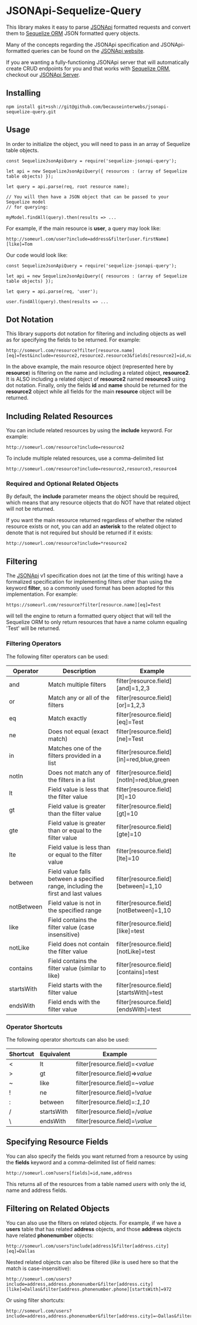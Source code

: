 # JSONApi-Sequelize-Query
This library makes it easy to parse [JSONApi](https://jsonapi.org) formatted requests and convert them to [Sequelize ORM](https://sequelize.org/) JSON formatted query objects.

Many of the concepts regarding the JSONApi specification and JSONApi-formatted queries can be found on the [JSONApi website](https://jsonapi.org).

If you are wanting a fully-functioning JSONApi server that will automatically create CRUD endpoints for you and that works with [Sequelize ORM](https://sequelize.org/), 
checkout our [JSONApi Server](https://github.com/becauseinterwebs/json-api-server).

## Installing

    npm install git+ssh://git@github.com/becauseinterwebs/jsonapi-sequelize-query.git

## Usage

In order to initialize the object, you will need to pass in an array of Sequelize table objects.  

    const SequelizeJsonApiQuery = require('sequelize-jsonapi-query');

    let api = new SequelizeJsonApiQuery({ resources : (array of Sequelize table objects) });

    let query = api.parse(req, root resource name);

    // You will then have a JSON object that can be passed to your Sequelize model 
    // for querying:

    myModel.findAll(query).then(results => ...

For example, if the main resource is **user**, a query may look like:

    http://someurl.com/user?include=address&filter[user.firstName][like]=Tom

Our code would look like:
   
    const SequelizeJsonApiQuery = require('sequelize-jsonapi-query');

    let api = new SequelizeJsonApiQuery({ resources : (array of Sequelize table objects) });

    let query = api.parse(req, 'user');

    user.findAll(query).then(results => ...

## Dot Notation
This library supports dot notation for filtering and including objects as well as for specifying the fields to be returned. For example:

    http://someurl.com/resource?filter[resource.name][eq]=Test&include=resource2,resource2.resource3&fields[resource2]=id,name

In the above example, the main resource object (represented here by **resource**) is filtering on the name and including a related object, **resource2**.
It is ALSO including a related object of **resource2** named **resource3** using dot notation.  Finally, only the fields **id** and **name** should be returned 
for the **resource2** object while all fields for the main **resource** object will be returned.

## Including Related Resources
You can include related resources by using the **include** keyword. For example:

    http://someurl.com/resource?include=resource2

To include multiple related resources, use a comma-delimited list

    http://someurl.com/resource?include=resource2,resource3,resource4

### Required and Optional Related Objects
By default, the **include** parameter means the object should be required, which means that any resource objects that do NOT have that related object will not be returned.

If you want the main resource returned regardless of whether the related resource exists or not, you can add an **asterisk** to the related object to denote that is not required 
but should be returned if it exists:

    http://someurl.com/resource?include=*resource2

## Filtering
The [JSONApi](http://jsonapi.org) v1 specification does not (at the time of this writing) have a formalized specification for implementing filters other than using the keyword 
**filter**, so a commonly used format has been adopted for this implementation. For example:

    https://someurl.com/resource?filter[resource.name][eq]=Test

will tell the engine to return a formatted query object that will tell the Sequelize ORM to only return resources that have a name column equaling 'Test' will be returned.

### Filtering Operators
The following filter operators can be used:

| Operator | Description | Example |
| --- | --- | --- |
| and | Match multiple filters | filter[resource.field][and]=1,2,3 |
| or | Match any or all of the filters | filter[resource.field][or]=1,2,3 |
| eq | Match exactly | filter[resource.field][eq]=Test |
| ne | Does not equal (exact match) | filter[resource.field][ne]=Test |
| in | Matches one of the filters provided in a list | filter[resource.field][in]=red,blue,green |
| notIn | Does not match any of the filters in a list | filter[resource.field][notIn]=red,blue,green | 
| lt | Field value is less that the filter value | filter[resource.field][lt]=10 |
| gt | Field value is greater than the filter value | filter[resource.field][gt]=10 |
| gte | Field value is greater than or equal to the filter value | filter[resource.field][gte]=10 |
| lte | Field value is less than or equal to the filter value | filter[resource.field][lte]=10 |
| between | Field value falls between a specified range, including the first and last values | filter[resource.field][between]=1,10 | 
| notBetween | Field value is not in the specified range | filter[resource.field][notBetween]=1,10 | 
| like | Field contains the filter value (case insensitive) | filter[resource.field][like]=test |
| notLike | Field does not contain the filter value | filter[resource.field][notLike]=test | 
| contains | Field contains the filter value (similar to like) | filter[resource.field][contains]=test | 
| startsWith | Field starts with the filter value | filter[resource.field][startsWith]=test | 
| endsWith | Field ends with the filter value | filter[resource.field][endsWith]=test |

### Operator Shortcuts
The following operator shortcuts can also be used:

| Shortcut | Equivalent | Example |
| --- | --- | --- |
| < | lt | filter[resource.field]=<*value*
| > | gt | filter[resource.field]=>*value*
| ~ | like | filter[resource.field]=~*value*
| ! | ne | filter[resource.field]=!*value*
| : | between | filter[resource.field]=:*1,10*
| / | startsWith | filter[resource.field]=/*value*
| \ | endsWith | filter[resource.field]=\\*value*

## Specifying Resource Fields
You can also specify the fields you want returned from a resource by using the **fields** keyword and a comma-delimited list of field names:

    http://someurl.com?users[fields]=id,name,address

This returns all of the resources from a table named *users* with only the id, name and address fields.

## Filtering on Related Objects
You can also use the filters on related objects.  For example, if we have a **users** table that has related **address** objects, and those **address** objects 
have related **phonenumber** objects:

    http://someurl.com/users?include[address]&filter[address.city][eq]=Dallas

Nested related objects can also be filtered (*like* is used here so that the match is case-insensitive):

    http://someurl.com/users?include=address,address.phonenumber&filter[address.city][like]=Dallas&filter[address.phonenumber.phone][startsWith]=972

Or using filter shortcuts:

    http://someurl.com/users?include=address,address.phonenumber&filter[address.city]=~Dallas&filter[address.phonenumber.phone]=/972
